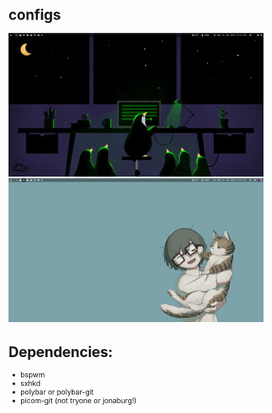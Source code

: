 # configs
![bspwm Rice](https://raw.githubusercontent.com/tejlagwankar/configs/main/ss1.png)
![bspwm Rice](https://raw.githubusercontent.com/tejlagwankar/configs/main/ss2.png)
# Dependencies:
- bspwm
- sxhkd
- polybar or polybar-git
- picom-git (not tryone or jonaburg!) 
